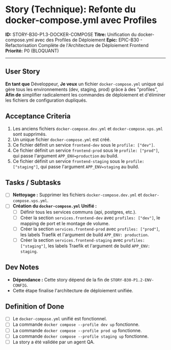 # Story (Technique): Refonte du docker-compose.yml avec Profiles

**ID:** STORY-B30-P1.3-DOCKER-COMPOSE
**Titre:** Unification du docker-compose.yml avec des Profiles de Déploiement
**Epic:** EPIC-B30 - Refactorisation Complète de l'Architecture de Déploiement Frontend
**Priorité:** P0 (BLOQUANT)

---

## User Story

**En tant que** Développeur,
**Je veux** un fichier `docker-compose.yml` unique qui gère tous les environnements (dev, staging, prod) grâce à des "profiles",
**Afin de** simplifier radicalement les commandes de déploiement et d'éliminer les fichiers de configuration dupliqués.

## Acceptance Criteria

1.  Les anciens fichiers `docker-compose.dev.yml` et `docker-compose.vps.yml` sont supprimés.
2.  Un unique fichier `docker-compose.yml` est créé.
3.  Ce fichier définit un service `frontend-dev` sous le `profile: ["dev"]`.
4.  Ce fichier définit un service `frontend-prod` sous le `profile: ["prod"]`, qui passe l'argument `APP_ENV=production` au build.
5.  Ce fichier définit un service `frontend-staging` sous le `profile: ["staging"]`, qui passe l'argument `APP_ENV=staging` au build.

## Tasks / Subtasks

- [ ] **Nettoyage :** Supprimer les fichiers `docker-compose.dev.yml` et `docker-compose.vps.yml`.
- [ ] **Création du `docker-compose.yml` Unifié :**
    - [ ] Définir tous les services communs (api, postgres, etc.).
    - [ ] Créer la section `services.frontend-dev` avec `profiles: ["dev"]`, le mapping de port et le montage de volume.
    - [ ] Créer la section `services.frontend-prod` avec `profiles: ["prod"]`, les labels Traefik et l'argument de build `APP_ENV: production`.
    - [ ] Créer la section `services.frontend-staging` avec `profiles: ["staging"]`, les labels Traefik et l'argument de build `APP_ENV: staging`.

## Dev Notes

-   **Dépendance :** Cette story dépend de la fin de `STORY-B30-P1.2-ENV-CONFIG`.
-   Cette étape finalise l'architecture de déploiement unifiée.

## Definition of Done

- [ ] Le `docker-compose.yml` unifié est fonctionnel.
- [ ] La commande `docker compose --profile dev up` fonctionne.
- [ ] La commande `docker compose --profile prod up` fonctionne.
- [ ] La commande `docker compose --profile staging up` fonctionne.
- [ ] La story a été validée par un agent QA.
